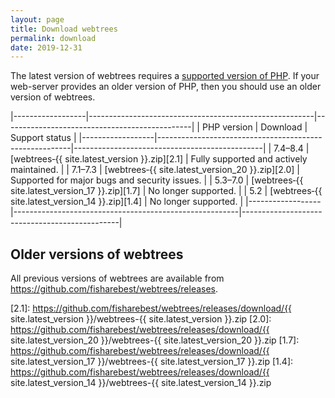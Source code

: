 ```yaml
---
layout: page
title: Download webtrees
permalink: download
date: 2019-12-31
---
```


The latest version of webtrees requires a [supported version of PHP][PHP].
If your web-server provides an older version of PHP, then you should use an older version of webtrees.

|------------------|--------------------------------------------------------|-----------------------------------------------|
| PHP&nbsp;version | Download                                               | Support status                                |
|------------------|--------------------------------------------------------|-----------------------------------------------|
| 7.4–8.4          | [webtrees&#8209;{{ site.latest_version }}.zip][2.1]    | Fully supported and actively maintained.      |
| 7.1–7.3          | [webtrees&#8209;{{ site.latest_version_20 }}.zip][2.0] | Supported for major bugs and security issues. |
| 5.3–7.0          | [webtrees&#8209;{{ site.latest_version_17 }}.zip][1.7] | No longer supported.                          |
| 5.2              | [webtrees&#8209;{{ site.latest_version_14 }}.zip][1.4] | No longer supported.                          |
|------------------|--------------------------------------------------------|-----------------------------------------------|

## Older versions of webtrees

All previous versions of webtrees are available from <https://github.com/fisharebest/webtrees/releases>.

[PHP]: https://secure.php.net/supported-versions.php
[2.1]: https://github.com/fisharebest/webtrees/releases/download/{{ site.latest_version }}/webtrees-{{ site.latest_version }}.zip
[2.0]: https://github.com/fisharebest/webtrees/releases/download/{{ site.latest_version_20 }}/webtrees-{{ site.latest_version_20 }}.zip
[1.7]: https://github.com/fisharebest/webtrees/releases/download/{{ site.latest_version_17 }}/webtrees-{{ site.latest_version_17 }}.zip
[1.4]: https://github.com/fisharebest/webtrees/releases/download/{{ site.latest_version_14 }}/webtrees-{{ site.latest_version_14 }}.zip
